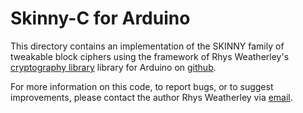 
Skinny-C for Arduino
====================

This directory contains an implementation of the SKINNY family of tweakable
block ciphers using the framework of Rhys Weatherley's
[cryptography library](http://rweather.github.com/arduinolibs/crypto.html)
library for Arduino on [github](https://github.com/rweather/arduinolibs).

For more information on this code, to report bugs, or to suggest
improvements, please contact the author Rhys Weatherley via
[email](mailto:rhys.weatherley@gmail.com).
